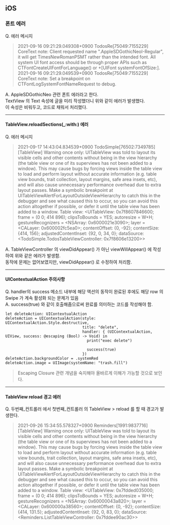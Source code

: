 ## iOS

### 폰트 에러

Q. 에러 메시지
> 2021-09-16 09:21:29.049308+0900 TodosRe[75049:7155229] CoreText note: Client requested name ".AppleSDGothicNeoI-Regular", it will get TimesNewRomanPSMT rather than the intended font. All system UI font access should be through proper APIs such as CTFontCreateUIFontForLanguage() or +[UIFont systemFontOfSize:].   
> 2021-09-16 09:21:29.049539+0900 TodosRe[75049:7155229] CoreText note: Set a breakpoint on CTFontLogSystemFontNameRequest to debug.

A.
AppleSDGothicNeo 관련 폰트 에러라고 한다.   
TextView 의 Text 속성에 글을 미리 작성했더니 위와 같이 에러가 발생했다.   
이 속성은 비워두고, 코드로 채워서 처리했다.   

***

#### TableView.reloadSections(_:with:) 에러

Q. 에러 메시지
> 2021-09-17 14:43:04.834539+0900 TodoSimple[76502:7349785] [TableView] Warning once only: UITableView was told to layout its visible cells and other contents without being in the view hierarchy (the table view or one of its superviews has not been added to a window). This may cause bugs by forcing views inside the table view to load and perform layout without accurate information (e.g. table view bounds, trait collection, layout margins, safe area insets, etc), and will also cause unnecessary performance overhead due to extra layout passes. Make a symbolic breakpoint at UITableViewAlertForLayoutOutsideViewHierarchy to catch this in the debugger and see what caused this to occur, so you can avoid this action altogether if possible, or defer it until the table view has been added to a window. Table view: <UITableView: 0x7f8607846600; frame = (0 0; 414 896); clipsToBounds = YES; autoresize = W+H; gestureRecognizers = <NSArray: 0x6000021e3090>; layer = <CALayer: 0x600002fc5ea0>; contentOffset: {0, -92}; contentSize: {414, 156}; adjustedContentInset: {92, 0, 34, 0}; dataSource: <TodoSimple.TodosTableViewController: 0x7f8606e13200>>

A.
TableViewController 의 viewDidAppear() 가 아닌 viewWillAppear() 에 작성하여 위와 같은 에러가 발생함.   
동작에 문제는 없어보였지만, viewDidAppear() 로 수정하여 처리함.   

***

#### UIContextualAction 주의사항

Q. handler의 success 메소드 내부에 해당 액션의 동작이 완료된 후에도 해당 row 의 Swipe 가 계속 활성화 되는 문제가 있음   
A. success(true) 와 같이 호출해줌으로써 완료를 의미하는 코드를 작성해야 함.
```
let deleteAction: UIContextualAction
deleteAction = UIContextualAction(style: UIContextualAction.Style.destructive,
                                  title: "delete",
                                  handler: { (UIContextualAction, UIView, success: @escaping (Bool) -> Void) in
                                    print("exec delete")
                                    
                                    success(true)
                                  })
deleteAction.backgroundColor = .systemRed
deleteAction.image = UIImage(systemName: "trash.fill")
```
> Escaping Closure 관련 개념을 숙지해야 올바르게 이해가 가능할 것으로 보인다.

***

#### TableView reload 경고 에러

Q. 두번째_컨트롤러 에서 첫번째_컨트롤러 의 TableView > reload 를 할 때 경고가 발생한다.   
> 2021-09-26 15:34:55.578327+0900 
> Reminders[1991:9837716] [TableView] Warning once only: UITableView was told to layout its visible cells and other contents without being in the view hierarchy (the table view or one of its superviews has not been added to a window). This may cause bugs by forcing views inside the table view to load and perform layout without accurate information (e.g. table view bounds, trait collection, layout margins, safe area insets, etc), and will also cause unnecessary performance overhead due to extra layout passes. Make a symbolic breakpoint at UITableViewAlertForLayoutOutsideViewHierarchy to catch this in the debugger and see what caused this to occur, so you can avoid this action altogether if possible, or defer it until the table view has been added to a window. Table view: <UITableView: 0x7fdded035000; frame = (0 0; 414 896); clipsToBounds = YES; autoresize = W+H; gestureRecognizers = <NSArray: 0x60000043a820>; layer = <CALayer: 0x600000a38560>; contentOffset: {0, -92}; contentSize: {414, 131.5}; adjustedContentInset: {92, 0, 83, 0}; dataSource: <Reminders.ListTableViewController: 0x7fddee90ac30>>
